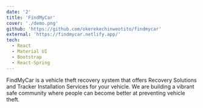 ```yaml
---
date: '2'
title: 'FindMyCar'
cover: './demo.png'
github: 'https://github.com/okerekechinweotito/findmycar'
external: 'https://findmycar.netlify.app/'
tech:
  - React
  - Material UI
  - Bootstrap
  - React-Spring
---
```


FindMyCar is a vehicle theft recovery system that offers Recovery Solutions and Tracker Installation Services for your vehicle. We are building a vibrant safe community where people can become better at preventing vehicle theft.
